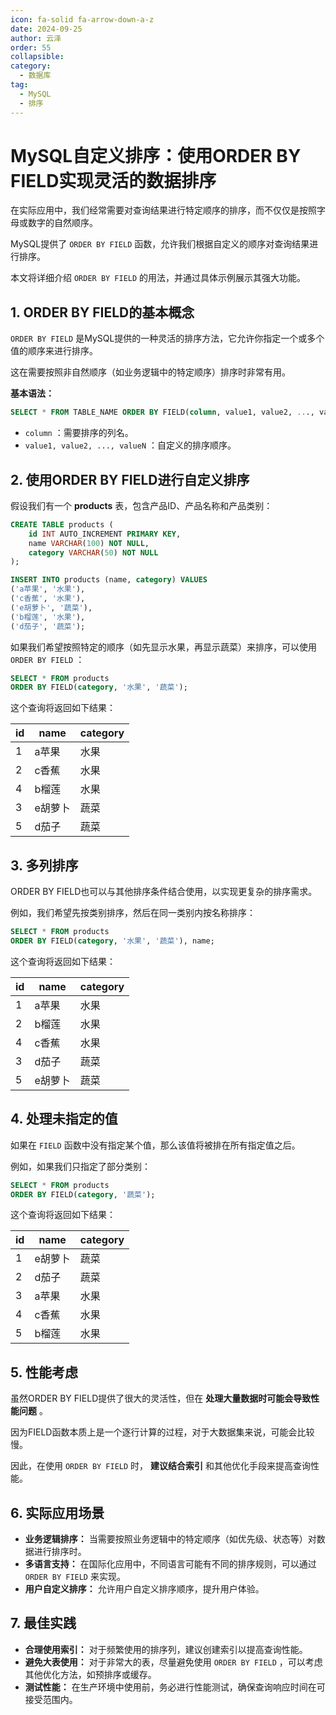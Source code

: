 ```yaml
---
icon: fa-solid fa-arrow-down-a-z
date: 2024-09-25
author: 云泽
order: 55
collapsible: 
category:
  - 数据库
tag:
  - MySQL
  - 排序
---
```


# MySQL自定义排序：使用ORDER BY FIELD实现灵活的数据排序

在实际应用中，我们经常需要对查询结果进行特定顺序的排序，而不仅仅是按照字母或数字的自然顺序。

MySQL提供了 `ORDER BY FIELD` 函数，允许我们根据自定义的顺序对查询结果进行排序。

本文将详细介绍 `ORDER BY FIELD` 的用法，并通过具体示例展示其强大功能。

## 1. ORDER BY FIELD的基本概念

`ORDER BY FIELD` 是MySQL提供的一种灵活的排序方法，它允许你指定一个或多个值的顺序来进行排序。

这在需要按照非自然顺序（如业务逻辑中的特定顺序）排序时非常有用。

**基本语法：**

```sql
SELECT * FROM TABLE_NAME ORDER BY FIELD(column, value1, value2, ..., valueN)
```

-  `column` ：需要排序的列名。
-  `value1, value2, ..., valueN` ：自定义的排序顺序。

## 2. 使用ORDER BY FIELD进行自定义排序

假设我们有一个 **products** 表，包含产品ID、产品名称和产品类别：

```sql
CREATE TABLE products (
    id INT AUTO_INCREMENT PRIMARY KEY,
    name VARCHAR(100) NOT NULL,
    category VARCHAR(50) NOT NULL
);

INSERT INTO products (name, category) VALUES
('a苹果', '水果'),
('c香蕉', '水果'),
('e胡萝卜', '蔬菜'),
('b榴莲', '水果'),
('d茄子', '蔬菜');
```

如果我们希望按照特定的顺序（如先显示水果，再显示蔬菜）来排序，可以使用 `ORDER BY FIELD` ：

```sql
SELECT * FROM products
ORDER BY FIELD(category, '水果', '蔬菜');
```

这个查询将返回如下结果：

| id   | name    | category |
| ---- | ------- | -------- |
| 1    | a苹果   | 水果     |
| 2    | c香蕉   | 水果     |
| 4    | b榴莲   | 水果     |
| 3    | e胡萝卜 | 蔬菜     |
| 5    | d茄子   | 蔬菜     |

## 3. 多列排序

ORDER BY FIELD也可以与其他排序条件结合使用，以实现更复杂的排序需求。

例如，我们希望先按类别排序，然后在同一类别内按名称排序：

```sql
SELECT * FROM products
ORDER BY FIELD(category, '水果', '蔬菜'), name;
```

这个查询将返回如下结果：

| id   | name    | category |
| ---- | ------- | -------- |
| 1    | a苹果   | 水果     |
| 2    | b榴莲   | 水果     |
| 4    | c香蕉   | 水果     |
| 3    | d茄子   | 蔬菜     |
| 5    | e胡萝卜 | 蔬菜     |

## 4. 处理未指定的值

如果在 `FIELD` 函数中没有指定某个值，那么该值将被排在所有指定值之后。

例如，如果我们只指定了部分类别：

```sql
SELECT * FROM products
ORDER BY FIELD(category, '蔬菜');
```

这个查询将返回如下结果：

| id   | name    | category |
| ---- | ------- | -------- |
| 1    | e胡萝卜 | 蔬菜     |
| 2    | d茄子   | 蔬菜     |
| 3    | a苹果   | 水果     |
| 4    | c香蕉   | 水果     |
| 5    | b榴莲   | 水果     |

## 5. 性能考虑

虽然ORDER BY FIELD提供了很大的灵活性，但在 **处理大量数据时可能会导致性能问题** 。

因为FIELD函数本质上是一个逐行计算的过程，对于大数据集来说，可能会比较慢。

因此，在使用 `ORDER BY FIELD` 时， **建议结合索引** 和其他优化手段来提高查询性能。

## 6. 实际应用场景

- **业务逻辑排序：** 当需要按照业务逻辑中的特定顺序（如优先级、状态等）对数据进行排序时。
- **多语言支持：** 在国际化应用中，不同语言可能有不同的排序规则，可以通过 `ORDER BY FIELD` 来实现。
- **用户自定义排序：** 允许用户自定义排序顺序，提升用户体验。

## 7. 最佳实践

- **合理使用索引：** 对于频繁使用的排序列，建议创建索引以提高查询性能。
- **避免大表使用：** 对于非常大的表，尽量避免使用 `ORDER BY FIELD` ，可以考虑其他优化方法，如预排序或缓存。
- **测试性能：** 在生产环境中使用前，务必进行性能测试，确保查询响应时间在可接受范围内。
